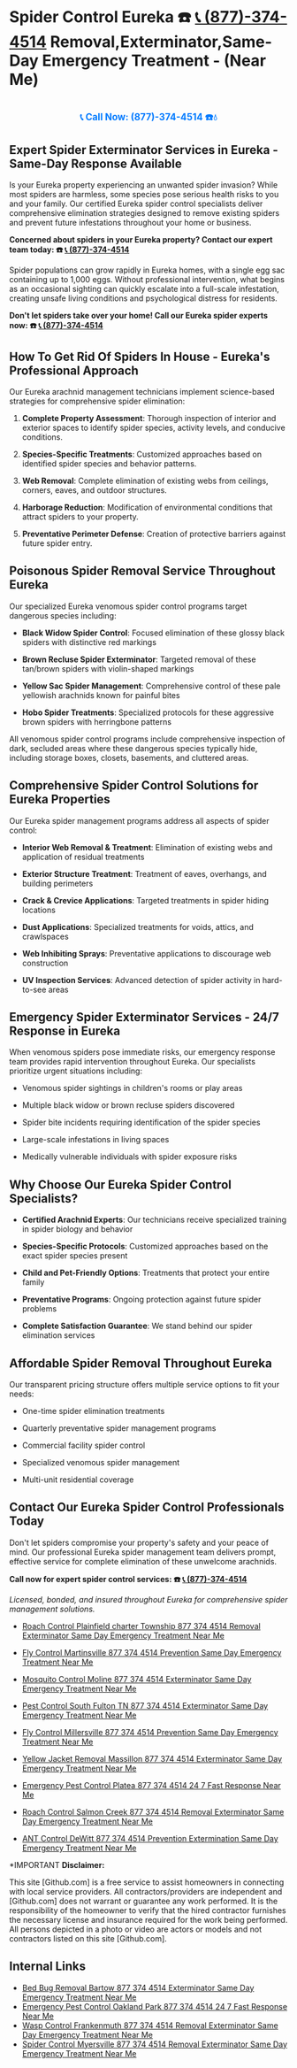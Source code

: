 # Spider Control Eureka ☎️ [📞 (877)-374-4514](https://pest-control-4514.netlify.app) Removal,Exterminator,Same-Day Emergency Treatment - (Near Me)
# 

<p align="center" style="font-size: 1.2em; font-weight: bold; margin: 20px 0;">
  <a href="https://pest-control-4514.netlify.app" target="_blank" style="color: #007BFF; text-decoration: none;">📞 Call Now: (877)-374-4514 ☎️💧</a>
</p>

## Expert Spider Exterminator Services in Eureka - Same-Day Response Available

Is your Eureka property experiencing an unwanted spider invasion? While most spiders are harmless, some species pose serious health risks to you and your family. Our certified Eureka spider control specialists deliver comprehensive elimination strategies designed to remove existing spiders and prevent future infestations throughout your home or business.

**Concerned about spiders in your Eureka property? Contact our expert team today: ☎️ [📞 (877)-374-4514](https://pest-control-4514.netlify.app)**

Spider populations can grow rapidly in Eureka homes, with a single egg sac containing up to 1,000 eggs. Without professional intervention, what begins as an occasional sighting can quickly escalate into a full-scale infestation, creating unsafe living conditions and psychological distress for residents.

**Don't let spiders take over your home! Call our Eureka spider experts now: ☎️ [📞 (877)-374-4514](https://pest-control-4514.netlify.app)**

## How To Get Rid Of Spiders In House - Eureka's Professional Approach

Our Eureka arachnid management technicians implement science-based strategies for comprehensive spider elimination:

1. **Complete Property Assessment**: Thorough inspection of interior and exterior spaces to identify spider species, activity levels, and conducive conditions.

2. **Species-Specific Treatments**: Customized approaches based on identified spider species and behavior patterns.

3. **Web Removal**: Complete elimination of existing webs from ceilings, corners, eaves, and outdoor structures.

4. **Harborage Reduction**: Modification of environmental conditions that attract spiders to your property.

5. **Preventative Perimeter Defense**: Creation of protective barriers against future spider entry.

## Poisonous Spider Removal Service Throughout Eureka

Our specialized Eureka venomous spider control programs target dangerous species including:

- **Black Widow Spider Control**: Focused elimination of these glossy black spiders with distinctive red markings

- **Brown Recluse Spider Exterminator**: Targeted removal of these tan/brown spiders with violin-shaped markings

- **Yellow Sac Spider Management**: Comprehensive control of these pale yellowish arachnids known for painful bites

- **Hobo Spider Treatments**: Specialized protocols for these aggressive brown spiders with herringbone patterns

All venomous spider control programs include comprehensive inspection of dark, secluded areas where these dangerous species typically hide, including storage boxes, closets, basements, and cluttered areas.

## Comprehensive Spider Control Solutions for Eureka Properties

Our Eureka spider management programs address all aspects of spider control:

- **Interior Web Removal & Treatment**: Elimination of existing webs and application of residual treatments

- **Exterior Structure Treatment**: Treatment of eaves, overhangs, and building perimeters

- **Crack & Crevice Applications**: Targeted treatments in spider hiding locations

- **Dust Applications**: Specialized treatments for voids, attics, and crawlspaces

- **Web Inhibiting Sprays**: Preventative applications to discourage web construction

- **UV Inspection Services**: Advanced detection of spider activity in hard-to-see areas

## Emergency Spider Exterminator Services - 24/7 Response in Eureka

When venomous spiders pose immediate risks, our emergency response team provides rapid intervention throughout Eureka. Our specialists prioritize urgent situations including:

- Venomous spider sightings in children's rooms or play areas

- Multiple black widow or brown recluse spiders discovered

- Spider bite incidents requiring identification of the spider species

- Large-scale infestations in living spaces

- Medically vulnerable individuals with spider exposure risks

## Why Choose Our Eureka Spider Control Specialists?

- **Certified Arachnid Experts**: Our technicians receive specialized training in spider biology and behavior

- **Species-Specific Protocols**: Customized approaches based on the exact spider species present

- **Child and Pet-Friendly Options**: Treatments that protect your entire family

- **Preventative Programs**: Ongoing protection against future spider problems

- **Complete Satisfaction Guarantee**: We stand behind our spider elimination services

## Affordable Spider Removal Throughout Eureka

Our transparent pricing structure offers multiple service options to fit your needs:

- One-time spider elimination treatments

- Quarterly preventative spider management programs

- Commercial facility spider control

- Specialized venomous spider management

- Multi-unit residential coverage

## Contact Our Eureka Spider Control Professionals Today

Don't let spiders compromise your property's safety and your peace of mind. Our professional Eureka spider management team delivers prompt, effective service for complete elimination of these unwelcome arachnids.

**Call now for expert spider control services: ☎️ [📞 (877)-374-4514](https://pest-control-4514.netlify.app)**

*Licensed, bonded, and insured throughout Eureka for comprehensive spider management solutions.*


- [Roach Control Plainfield charter Township 877 374 4514 Removal Exterminator Same Day Emergency Treatment Near Me](https://github.com/allyoucaneatsushiin/pest-control/blob/main/Roach-Control-Plainfield-charter-Township-877-374-4514-Removal-Exterminator-Same-Day-Emergency-Treatment-Near-Me.md)
- [Fly Control Martinsville 877 374 4514 Prevention Same Day Emergency Treatment Near Me](https://github.com/allyoucaneatsushiin/pest-control/blob/main/Fly-Control-Martinsville-877-374-4514-Prevention-Same-Day-Emergency-Treatment-Near-Me.md)
- [Mosquito Control Moline 877 374 4514 Exterminator Same Day Emergency Treatment Near Me](https://github.com/allyoucaneatsushiin/pest-control/blob/main/Mosquito-Control-Moline-877-374-4514-Exterminator-Same-Day-Emergency-Treatment-Near-Me.md)


- [Pest Control South Fulton TN 877 374 4514 Exterminator Same Day Emergency Treatment Near Me](https://github.com/allyoucaneatsushiin/pest-control/blob/main/Pest-Control-South-Fulton-TN-877-374-4514-Exterminator-Same-Day-Emergency-Treatment-Near-Me.md)
- [Fly Control Millersville 877 374 4514 Prevention Same Day Emergency Treatment Near Me](https://github.com/allyoucaneatsushiin/pest-control/blob/main/Fly-Control-Millersville-877-374-4514-Prevention-Same-Day-Emergency-Treatment-Near-Me.md)
- [Yellow Jacket Removal Massillon 877 374 4514 Exterminator Same Day Emergency Treatment Near Me](https://github.com/allyoucaneatsushiin/pest-control/blob/main/Yellow-Jacket-Removal-Massillon-877-374-4514-Exterminator-Same-Day-Emergency-Treatment-Near-Me.md)


- [Emergency Pest Control Platea 877 374 4514 24 7 Fast Response Near Me](https://github.com/allyoucaneatsushiin/pest-control/blob/main/Emergency-Pest-Control-Platea-877-374-4514-24-7-Fast-Response-Near-Me.md)
- [Roach Control Salmon Creek 877 374 4514 Removal Exterminator Same Day Emergency Treatment Near Me](https://github.com/allyoucaneatsushiin/pest-control/blob/main/Roach-Control-Salmon-Creek-877-374-4514-Removal-Exterminator-Same-Day-Emergency-Treatment-Near-Me.md)
- [ANT Control DeWitt 877 374 4514 Prevention Extermination Same Day Emergency Treatment Near Me](https://github.com/allyoucaneatsushiin/pest-control/blob/main/ANT-Control-DeWitt-877-374-4514-Prevention-Extermination-Same-Day-Emergency-Treatment-Near-Me.md)


*IMPORTANT **Disclaimer:**  

This site [Github.com] is a free service to assist homeowners in connecting with local service providers. All contractors/providers are independent and [Github.com] does not warrant or guarantee any work performed. It is the responsibility of the homeowner to verify that the hired contractor furnishes the necessary license and insurance required for the work being performed. All persons depicted in a photo or video are actors or models and not contractors listed on this site [Github.com].


## Internal Links
- [Bed Bug Removal Bartow 877 374 4514 Exterminator Same Day Emergency Treatment Near Me](https://github.com/allyoucaneatsushiin/pest-control/blob/main/Bed-Bug-Removal-Bartow-877-374-4514-Exterminator-Same-Day-Emergency-Treatment-Near-Me.md)
- [Emergency Pest Control Oakland Park 877 374 4514 24 7 Fast Response Near Me](https://github.com/allyoucaneatsushiin/pest-control/blob/main/Emergency-Pest-Control-Oakland-Park-877-374-4514-24-7-Fast-Response-Near-Me.md)
- [Wasp Control Frankenmuth 877 374 4514 Removal Exterminator Same Day Emergency Treatment Near Me](https://github.com/allyoucaneatsushiin/pest-control/blob/main/Wasp-Control-Frankenmuth-877-374-4514-Removal-Exterminator-Same-Day-Emergency-Treatment-Near-Me.md)
- [Spider Control Myersville 877 374 4514 Removal Exterminator Same Day Emergency Treatment Near Me](https://github.com/allyoucaneatsushiin/pest-control/blob/main/Spider-Control-Myersville-877-374-4514-Removal-Exterminator-Same-Day-Emergency-Treatment-Near-Me.md)

